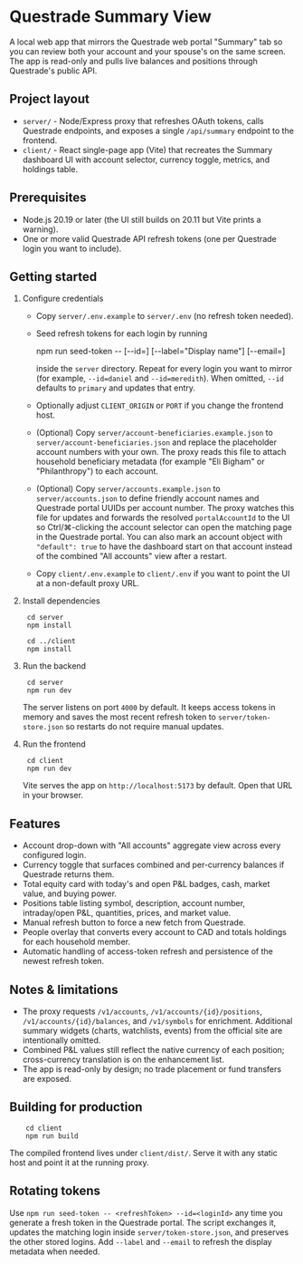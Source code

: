 # Questrade Summary View

A local web app that mirrors the Questrade web portal "Summary" tab so you can review both your account and your spouse's on the same screen. The app is read-only and pulls live balances and positions through Questrade's public API.

## Project layout

- `server/` - Node/Express proxy that refreshes OAuth tokens, calls Questrade endpoints, and exposes a single `/api/summary` endpoint to the frontend.
- `client/` - React single-page app (Vite) that recreates the Summary dashboard UI with account selector, currency toggle, metrics, and holdings table.

## Prerequisites

- Node.js 20.19 or later (the UI still builds on 20.11 but Vite prints a warning).
- One or more valid Questrade API refresh tokens (one per Questrade login you want to include).

## Getting started

1. Configure credentials
   - Copy `server/.env.example` to `server/.env` (no refresh token needed).
   - Seed refresh tokens for each login by running

        npm run seed-token -- <refreshTokenFromQuestrade> [--id=<loginId>] [--label="Display name"] [--email=<email>]

     inside the `server` directory. Repeat for every login you want to mirror (for example, `--id=daniel` and `--id=meredith`). When omitted, `--id` defaults to `primary` and updates that entry.
   - Optionally adjust `CLIENT_ORIGIN` or `PORT` if you change the frontend host.
   - (Optional) Copy `server/account-beneficiaries.example.json` to `server/account-beneficiaries.json` and replace the placeholder account numbers with your own. The proxy reads this file to attach household beneficiary metadata (for example "Eli Bigham" or "Philanthropy") to each account.
   - (Optional) Copy `server/accounts.example.json` to `server/accounts.json` to define friendly account names and Questrade portal UUIDs per account number. The proxy watches this file for updates and forwards the resolved `portalAccountId` to the UI so Ctrl/⌘-clicking the account selector can open the matching page in the Questrade portal. You can also mark an account object with `"default": true` to have the dashboard start on that account instead of the combined "All accounts" view after a restart.
   - Copy `client/.env.example` to `client/.env` if you want to point the UI at a non-default proxy URL.

2. Install dependencies

        cd server
        npm install

        cd ../client
        npm install

3. Run the backend

        cd server
        npm run dev

   The server listens on port `4000` by default. It keeps access tokens in memory and saves the most recent refresh token to `server/token-store.json` so restarts do not require manual updates.

4. Run the frontend

        cd client
        npm run dev

   Vite serves the app on `http://localhost:5173` by default. Open that URL in your browser.

## Features

- Account drop-down with "All accounts" aggregate view across every configured login.
- Currency toggle that surfaces combined and per-currency balances if Questrade returns them.
- Total equity card with today's and open P&L badges, cash, market value, and buying power.
- Positions table listing symbol, description, account number, intraday/open P&L, quantities, prices, and market value.
- Manual refresh button to force a new fetch from Questrade.
- People overlay that converts every account to CAD and totals holdings for each household member.
- Automatic handling of access-token refresh and persistence of the newest refresh token.

## Notes & limitations

- The proxy requests `/v1/accounts`, `/v1/accounts/{id}/positions`, `/v1/accounts/{id}/balances`, and `/v1/symbols` for enrichment. Additional summary widgets (charts, watchlists, events) from the official site are intentionally omitted.
- Combined P&L values still reflect the native currency of each position; cross-currency translation is on the enhancement list.
- The app is read-only by design; no trade placement or fund transfers are exposed.

## Building for production

        cd client
        npm run build

The compiled frontend lives under `client/dist/`. Serve it with any static host and point it at the running proxy.

## Rotating tokens

Use `npm run seed-token -- <refreshToken> --id=<loginId>` any time you generate a fresh token in the Questrade portal. The script exchanges it, updates the matching login inside `server/token-store.json`, and preserves the other stored logins. Add `--label` and `--email` to refresh the display metadata when needed.
